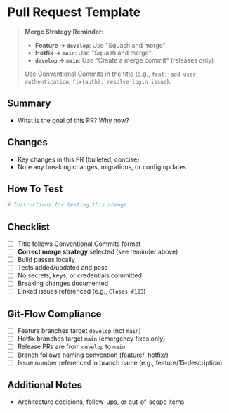 # Pull Request Template

> **Merge Strategy Reminder:**
> - **Feature → `develop`**: Use "Squash and merge" 
> - **Hotfix → `main`**: Use "Squash and merge"
> - **`develop` → `main`**: Use "Create a merge commit" (releases only)
> 
> Use Conventional Commits in the title (e.g., `feat: add user authentication`, `fix(auth): resolve login issue`).

## Summary
- What is the goal of this PR? Why now?

## Changes
- Key changes in this PR (bulleted, concise)
- Note any breaking changes, migrations, or config updates

## How To Test
```bash
# Instructions for testing this change
```

## Checklist
- [ ] Title follows Conventional Commits format
- [ ] **Correct merge strategy** selected (see reminder above)
- [ ] Build passes locally
- [ ] Tests added/updated and pass
- [ ] No secrets, keys, or credentials committed
- [ ] Breaking changes documented
- [ ] Linked issues referenced (e.g., `Closes #123`)

## Git-Flow Compliance
- [ ] Feature branches target `develop` (not `main`)
- [ ] Hotfix branches target `main` (emergency fixes only)
- [ ] Release PRs are from `develop` to `main`
- [ ] Branch follows naming convention (feature/, hotfix/)
- [ ] Issue number referenced in branch name (e.g., feature/15-description)

## Additional Notes
- Architecture decisions, follow-ups, or out-of-scope items
